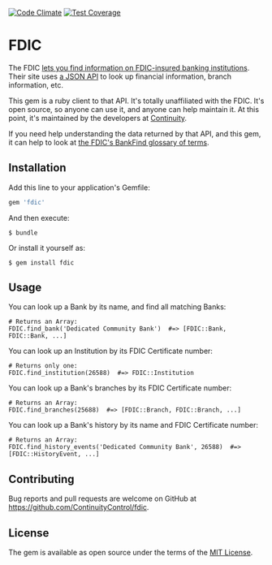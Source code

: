 [![Code Climate](https://codeclimate.com/github/ContinuityControl/fdic/badges/gpa.svg)](https://codeclimate.com/github/ContinuityControl/fdic)
[![Test Coverage](https://codeclimate.com/github/ContinuityControl/fdic/badges/coverage.svg)](https://codeclimate.com/github/ContinuityControl/fdic/coverage)

# FDIC

The FDIC [lets you find information on FDIC-insured banking
institutions](https://research.fdic.gov/bankfind/index.html). Their site uses
[a JSON
API](http://www.programmableweb.com/news/fdic-bank-data-api-available-official-announcement-pending/2015/02/06)
to look up financial information, branch information, etc.

This gem is a ruby client to that API. It's totally unaffiliated with the FDIC.
It's open source, so anyone can use it, and anyone can help maintain it. At
this point, it's maintained by the developers at
[Continuity](http://continuity.net).

If you need help understanding the data returned by that API, and this gem, it
can help to look at [the FDIC's BankFind glossary of
terms](https://research.fdic.gov/bankfind/glossary.html).

## Installation

Add this line to your application's Gemfile:

```ruby
gem 'fdic'
```

And then execute:

    $ bundle

Or install it yourself as:

    $ gem install fdic

## Usage

You can look up a Bank by its name, and find all matching Banks:

```
# Returns an Array:
FDIC.find_bank('Dedicated Community Bank')  #=> [FDIC::Bank, FDIC::Bank, ...]
```

You can look up an Institution by its FDIC Certificate number:

```
# Returns only one:
FDIC.find_institution(26588)  #=> FDIC::Institution
```

You can look up a Bank's branches by its FDIC Certificate number:

```
# Returns an Array:
FDIC.find_branches(25688)  #=> [FDIC::Branch, FDIC::Branch, ...]
```

You can look up a Bank's history by its name and FDIC Certificate number:

```
# Returns an Array:
FDIC.find_history_events('Dedicated Community Bank', 26588)  #=> [FDIC::HistoryEvent, ...]
```

## Contributing

Bug reports and pull requests are welcome on GitHub at https://github.com/ContinuityControl/fdic.

## License

The gem is available as open source under the terms of the [MIT License](http://opensource.org/licenses/MIT).

